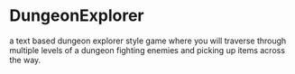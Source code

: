 # DungeonExplorer
a text based dungeon explorer style game where you will traverse through multiple levels of a dungeon fighting enemies and picking up items across the way.
